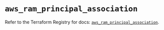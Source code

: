 # `aws_ram_principal_association`

Refer to the Terraform Registry for docs: [`aws_ram_principal_association`](https://registry.terraform.io/providers/hashicorp/aws/4.67.0/docs/resources/ram_principal_association).
